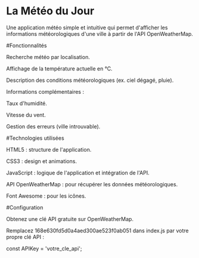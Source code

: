# La Météo du Jour

Une application météo simple et intuitive qui permet d'afficher les informations météorologiques d'une ville à partir de l'API OpenWeatherMap.

#Fonctionnalités

Recherche météo par localisation.

Affichage de la température actuelle en °C.

Description des conditions météorologiques (ex. ciel dégagé, pluie).

Informations complémentaires :

Taux d'humidité.

Vitesse du vent.

Gestion des erreurs (ville introuvable).

#Technologies utilisées

HTML5 : structure de l'application.

CSS3 : design et animations.

JavaScript : logique de l'application et intégration de l'API.

API OpenWeatherMap : pour récupérer les données météorologiques.

Font Awesome : pour les icônes.

#Configuration

Obtenez une clé API gratuite sur OpenWeatherMap.

Remplacez 168e630fd5d0a4aed300ae523f0ab051 dans index.js par votre propre clé API :

const APIKey = 'votre_cle_api';



